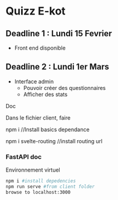# Quizz E-kot
## Deadline 1 : Lundi 15 Fevrier
* Front end disponible
## Deadline 2 : Lundi 1er Mars
* Interface admin
  - Pouvoir créer des questionnaires
  - Afficher des stats

Doc

Dans le fichier client, faire

npm i //Install basics dependance

npm i svelte-routing	//install routing url

### FastAPI doc

Environnement virtuel

```bash
npm i #install depedencies
npm run serve #from client folder
browse to localhost:3000
```


